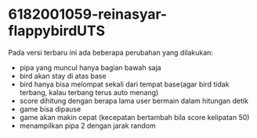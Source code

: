 # 6182001059-reinasyar-flappybirdUTS
Pada versi terbaru ini ada beberapa perubahan yang dilakukan:
- pipa yang muncul hanya bagian bawah saja
- bird akan stay di atas base
- bird hanya bisa melompat sekali dari tempat base(agar bird tidak terbang, kalau terbang terus auto menang)
- score dihitung dengan berapa lama user bermain dalam hitungan detik
- game bisa dipause
- game akan makin cepat (kecepatan bertambah bila score kelipatan 50)
- menampilkan pipa 2 dengan jarak random
